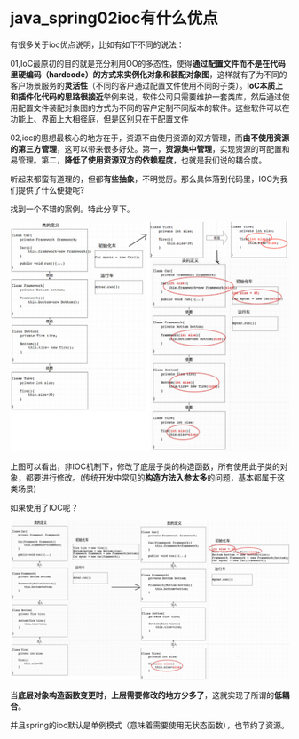# java_spring02ioc有什么优点
有很多关于ioc优点说明，比如有如下不同的说法：

01,IoC最原初的目的就是充分利用OO的多态性，使得**通过配置文件而不是在代码里硬编码（hardcode）的方式来实例化对象和装配对象图**，这样就有了为不同的客户场景服务的**灵活性**（不同的客户通过配置文件使用不同的子类）。**IoC本质上和插件化代码的思路很接近**举例来说，软件公司只需要维护一套类库，然后通过使用配置文件装配对象图的方式为不同的客户定制不同版本的软件。这些软件可以在功能上、界面上大相径庭，但是区别只在于配置文件

02,ioc的思想最核心的地方在于，资源不由使用资源的双方管理，而**由不使用资源的第三方管理**，这可以带来很多好处。第一，**资源集中管理**，实现资源的可配置和易管理。第二，**降低了使用资源双方的依赖程度**，也就是我们说的耦合度。


听起来都蛮有道理的，但都**有些抽象**，不明觉厉。那么具体落到代码里，IOC为我们提供了什么便捷呢?

找到一个不错的案例。特此分享下。

![](_v_images/20210315195552600_775069881.png)


上图可以看出，非IOC机制下，修改了底层子类的构造函数，所有使用此子类的对象，都要进行修改。(传统开发中常见的**构造方法入参太多**的问题，基本都属于这类场景)


如果使用了IOC呢？

![](_v_images/20210315200304090_156693716.png)


当**底层对象构造函数变更时，上层需要修改的地方少多了**，这就实现了所谓的**低耦合**。

并且spring的ioc默认是单例模式（意味着需要使用无状态函数），也节约了资源。



